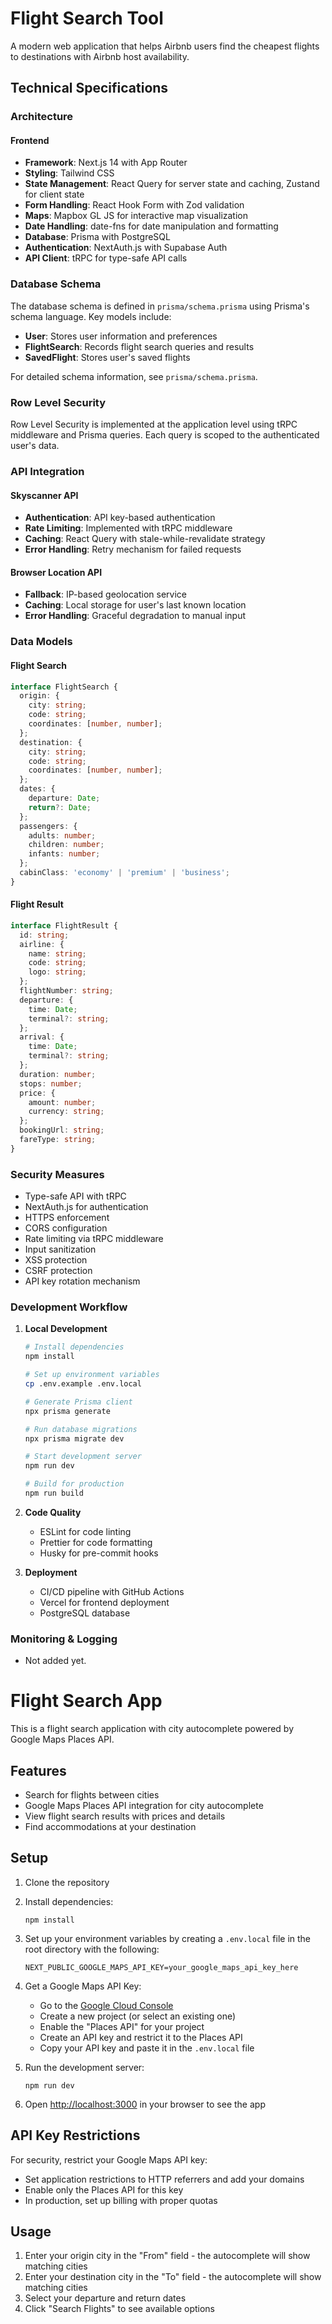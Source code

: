 # Flight Search Tool

A modern web application that helps Airbnb users find the cheapest flights to destinations with Airbnb host availability.

## Technical Specifications

### Architecture

#### Frontend
- **Framework**: Next.js 14 with App Router
- **Styling**: Tailwind CSS
- **State Management**: React Query for server state and caching, Zustand for client state
- **Form Handling**: React Hook Form with Zod validation
- **Maps**: Mapbox GL JS for interactive map visualization
- **Date Handling**: date-fns for date manipulation and formatting
- **Database**: Prisma with PostgreSQL
- **Authentication**: NextAuth.js with Supabase Auth
- **API Client**: tRPC for type-safe API calls

### Database Schema

The database schema is defined in `prisma/schema.prisma` using Prisma's schema language. Key models include:

- **User**: Stores user information and preferences
- **FlightSearch**: Records flight search queries and results
- **SavedFlight**: Stores user's saved flights

For detailed schema information, see `prisma/schema.prisma`.

### Row Level Security

Row Level Security is implemented at the application level using tRPC middleware and Prisma queries. Each query is scoped to the authenticated user's data.

### API Integration

#### Skyscanner API
- **Authentication**: API key-based authentication
- **Rate Limiting**: Implemented with tRPC middleware
- **Caching**: React Query with stale-while-revalidate strategy
- **Error Handling**: Retry mechanism for failed requests

#### Browser Location API
- **Fallback**: IP-based geolocation service
- **Caching**: Local storage for user's last known location
- **Error Handling**: Graceful degradation to manual input

### Data Models

#### Flight Search
```typescript
interface FlightSearch {
  origin: {
    city: string;
    code: string;
    coordinates: [number, number];
  };
  destination: {
    city: string;
    code: string;
    coordinates: [number, number];
  };
  dates: {
    departure: Date;
    return?: Date;
  };
  passengers: {
    adults: number;
    children: number;
    infants: number;
  };
  cabinClass: 'economy' | 'premium' | 'business';
}
```

#### Flight Result
```typescript
interface FlightResult {
  id: string;
  airline: {
    name: string;
    code: string;
    logo: string;
  };
  flightNumber: string;
  departure: {
    time: Date;
    terminal?: string;
  };
  arrival: {
    time: Date;
    terminal?: string;
  };
  duration: number;
  stops: number;
  price: {
    amount: number;
    currency: string;
  };
  bookingUrl: string;
  fareType: string;
}
```


### Security Measures

- Type-safe API with tRPC
- NextAuth.js for authentication
- HTTPS enforcement
- CORS configuration
- Rate limiting via tRPC middleware
- Input sanitization
- XSS protection
- CSRF protection
- API key rotation mechanism

### Development Workflow

1. **Local Development**
   ```bash
   # Install dependencies
   npm install

   # Set up environment variables
   cp .env.example .env.local

   # Generate Prisma client
   npx prisma generate

   # Run database migrations
   npx prisma migrate dev

   # Start development server
   npm run dev

   # Build for production
   npm run build
   ```

2. **Code Quality**
   - ESLint for code linting
   - Prettier for code formatting
   - Husky for pre-commit hooks

3. **Deployment**
   - CI/CD pipeline with GitHub Actions
   - Vercel for frontend deployment
   - PostgreSQL database

### Monitoring & Logging

- Not added yet.

# Flight Search App

This is a flight search application with city autocomplete powered by Google Maps Places API.

## Features

- Search for flights between cities
- Google Maps Places API integration for city autocomplete
- View flight search results with prices and details
- Find accommodations at your destination

## Setup

1. Clone the repository
2. Install dependencies:
   ```
   npm install
   ```

3. Set up your environment variables by creating a `.env.local` file in the root directory with the following:
   ```
   NEXT_PUBLIC_GOOGLE_MAPS_API_KEY=your_google_maps_api_key_here
   ```

4. Get a Google Maps API Key:
   - Go to the [Google Cloud Console](https://console.cloud.google.com/)
   - Create a new project (or select an existing one)
   - Enable the "Places API" for your project
   - Create an API key and restrict it to the Places API
   - Copy your API key and paste it in the `.env.local` file

5. Run the development server:
   ```
   npm run dev
   ```

6. Open [http://localhost:3000](http://localhost:3000) in your browser to see the app

## API Key Restrictions

For security, restrict your Google Maps API key:
- Set application restrictions to HTTP referrers and add your domains
- Enable only the Places API for this key
- In production, set up billing with proper quotas

## Usage

1. Enter your origin city in the "From" field - the autocomplete will show matching cities
2. Enter your destination city in the "To" field - the autocomplete will show matching cities
3. Select your departure and return dates
4. Click "Search Flights" to see available options

